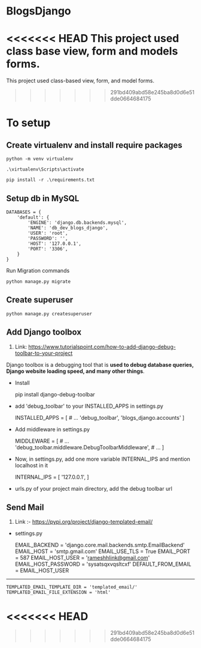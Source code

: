 # BlogsDjango

<<<<<<< HEAD
This project used class base view, form and models forms.
=======
This project used class-based view, form, and model forms.
>>>>>>> 291bd409abd58e245ba8d0d6e51dde0664684175

# To setup 

## Create virtualenv and install require packages


    python -m venv virtualenv

    .\virtualenv\Scripts\activate

    pip install -r .\requirements.txt


## Setup db in MySQL


    DATABASES = {
        'default': {
            'ENGINE': 'django.db.backends.mysql',
            'NAME': 'db_dev_blogs_django',
            'USER': 'root',
            'PASSWORD': '',
            'HOST': '127.0.0.1',
            'PORT': '3306',
        }
    }


Run Migration commands

    python manage.py migrate


## Create superuser

    python manage.py createsuperuser



## Add Django toolbox
1. Link: https://www.tutorialspoint.com/how-to-add-django-debug-toolbar-to-your-project

Django toolbox is a debugging tool that is **used to debug database queries, 
Django website loading speed, and many other things**. 

- Install 


    pip install django-debug-toolbar


-  add 'debug_toolbar' to your INSTALLED_APPS in settings.py


    INSTALLED_APPS = [
       # ...
       'debug_toolbar',
       'blogs_django.accounts'
    ]


- Add middleware in settings.py


    MIDDLEWARE = [
       # ...
       'debug_toolbar.middleware.DebugToolbarMiddleware',
       # ...
    ]


- Now, in settings.py, add one more variable INTERNAL_IPS and mention localhost in it 


    INTERNAL_IPS = [
       '127.0.0.1',
    ]


- urls.py of your project main directory, add the debug toolbar url
    


## Send Mail
1. Link :- https://pypi.org/project/django-templated-email/


- settings.py


    EMAIL_BACKEND = 'django.core.mail.backends.smtp.EmailBackend'
    EMAIL_HOST = 'smtp.gmail.com'
    EMAIL_USE_TLS = True
    EMAIL_PORT = 587
    EMAIL_HOST_USER = 'rameshhlink@gmail.com'
    EMAIL_HOST_PASSWORD = 'sysatsqxvqsltcxf'
    DEFAULT_FROM_EMAIL = EMAIL_HOST_USER


---


    TEMPLATED_EMAIL_TEMPLATE_DIR = 'templated_email/'
    TEMPLATED_EMAIL_FILE_EXTENSION = 'html'



<<<<<<< HEAD
=======
    
>>>>>>> 291bd409abd58e245ba8d0d6e51dde0664684175
